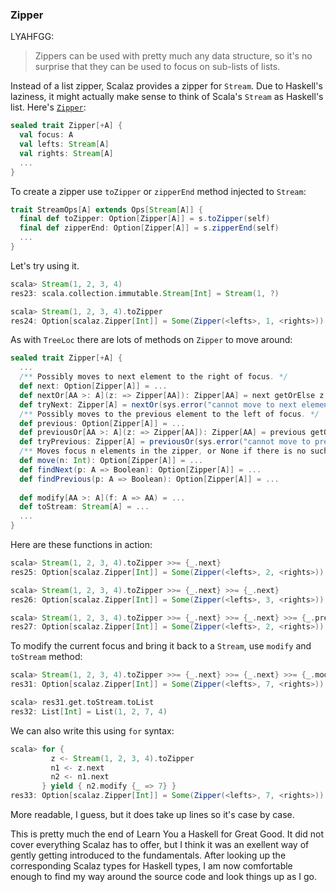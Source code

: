 
### Zipper

LYAHFGG:

> Zippers can be used with pretty much any data structure, so it's no surprise that they can be used to focus on sub-lists of lists.

Instead of a list zipper, Scalaz provides a zipper for `Stream`. Due to Haskell's laziness, it might actually make sense to think of Scala's `Stream` as Haskell's list. Here's [`Zipper`](https://github.com/scalaz/scalaz/blob/scalaz-seven/core/src/main/scala/scalaz/Zipper.scala):

```scala
sealed trait Zipper[+A] {
  val focus: A
  val lefts: Stream[A]
  val rights: Stream[A]
  ...
}
```

To create a zipper use `toZipper` or `zipperEnd` method injected to `Stream`:

```scala
trait StreamOps[A] extends Ops[Stream[A]] {
  final def toZipper: Option[Zipper[A]] = s.toZipper(self)
  final def zipperEnd: Option[Zipper[A]] = s.zipperEnd(self)
  ...
}
```

Let's try using it.

```scala
scala> Stream(1, 2, 3, 4)
res23: scala.collection.immutable.Stream[Int] = Stream(1, ?)

scala> Stream(1, 2, 3, 4).toZipper
res24: Option[scalaz.Zipper[Int]] = Some(Zipper(<lefts>, 1, <rights>))
```

As with `TreeLoc` there are lots of methods on `Zipper` to move around:

```scala
sealed trait Zipper[+A] {
  ...
  /** Possibly moves to next element to the right of focus. */
  def next: Option[Zipper[A]] = ...
  def nextOr[AA >: A](z: => Zipper[AA]): Zipper[AA] = next getOrElse z
  def tryNext: Zipper[A] = nextOr(sys.error("cannot move to next element"))
  /** Possibly moves to the previous element to the left of focus. */
  def previous: Option[Zipper[A]] = ...
  def previousOr[AA >: A](z: => Zipper[AA]): Zipper[AA] = previous getOrElse z
  def tryPrevious: Zipper[A] = previousOr(sys.error("cannot move to previous element"))
  /** Moves focus n elements in the zipper, or None if there is no such element. */
  def move(n: Int): Option[Zipper[A]] = ...
  def findNext(p: A => Boolean): Option[Zipper[A]] = ...
  def findPrevious(p: A => Boolean): Option[Zipper[A]] = ...
  
  def modify[AA >: A](f: A => AA) = ...
  def toStream: Stream[A] = ...
  ...
}
```

Here are these functions in action:

```scala
scala> Stream(1, 2, 3, 4).toZipper >>= {_.next}
res25: Option[scalaz.Zipper[Int]] = Some(Zipper(<lefts>, 2, <rights>))

scala> Stream(1, 2, 3, 4).toZipper >>= {_.next} >>= {_.next}
res26: Option[scalaz.Zipper[Int]] = Some(Zipper(<lefts>, 3, <rights>))

scala> Stream(1, 2, 3, 4).toZipper >>= {_.next} >>= {_.next} >>= {_.previous}
res27: Option[scalaz.Zipper[Int]] = Some(Zipper(<lefts>, 2, <rights>))
```

To modify the current focus and bring it back to a `Stream`, use `modify` and `toStream` method:

```scala
scala> Stream(1, 2, 3, 4).toZipper >>= {_.next} >>= {_.next} >>= {_.modify {_ => 7}.some}
res31: Option[scalaz.Zipper[Int]] = Some(Zipper(<lefts>, 7, <rights>))

scala> res31.get.toStream.toList
res32: List[Int] = List(1, 2, 7, 4)
```

We can also write this using `for` syntax:

```scala
scala> for {
         z <- Stream(1, 2, 3, 4).toZipper
         n1 <- z.next
         n2 <- n1.next
       } yield { n2.modify {_ => 7} }
res33: Option[scalaz.Zipper[Int]] = Some(Zipper(<lefts>, 7, <rights>))
```

More readable, I guess, but it does take up lines so it's case by case.

This is pretty much the end of Learn You a Haskell for Great Good. It did not cover everything Scalaz has to offer, but I think it was an exellent way of gently getting introduced to the fundamentals. After looking up the corresponding Scalaz types for Haskell 
types, I am now comfortable enough to find my way around the source code and look things up as I go.
